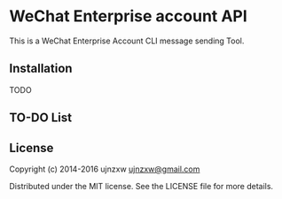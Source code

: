 WeChat Enterprise account API
=====================================

This is a WeChat Enterprise Account CLI message sending Tool.

Installation
-----------
TODO

TO-DO List
----------

License
-------
Copyright (c) 2014-2016 ujnzxw <ujnzxw@gmail.com>

Distributed under the MIT license. See the LICENSE file for more details.

